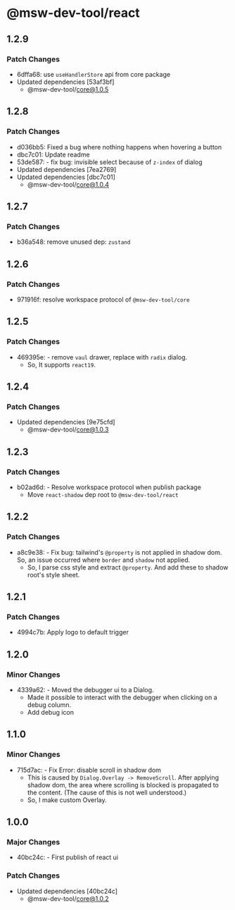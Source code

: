 # @msw-dev-tool/react

## 1.2.9

### Patch Changes

- 6dffa68: use `useHandlerStore` api from core package
- Updated dependencies [53af3bf]
  - @msw-dev-tool/core@1.0.5

## 1.2.8

### Patch Changes

- d036bb5: Fixed a bug where nothing happens when hovering a button
- dbc7c01: Update readme
- 53de587: - fix bug: invisible select because of `z-index` of dialog
- Updated dependencies [7ea2769]
- Updated dependencies [dbc7c01]
  - @msw-dev-tool/core@1.0.4

## 1.2.7

### Patch Changes

- b36a548: remove unused dep: `zustand`

## 1.2.6

### Patch Changes

- 971916f: resolve workspace protocol of `@msw-dev-tool/core`

## 1.2.5

### Patch Changes

- 469395e: - remove `vaul` drawer, replace with `radix` dialog.
  - So, It supports `react19`.

## 1.2.4

### Patch Changes

- Updated dependencies [9e75cfd]
  - @msw-dev-tool/core@1.0.3

## 1.2.3

### Patch Changes

- b02ad6d: - Resolve workspace protocol when publish package
  - Move `react-shadow` dep root to `@msw-dev-tool/react`

## 1.2.2

### Patch Changes

- a8c9e38: - Fix bug: tailwind's `@property` is not applied in shadow dom. So, an issue occurred where `border` and `shadow` not applied.
  - So, I parse css style and extract `@property`. And add these to shadow root's style sheet.

## 1.2.1

### Patch Changes

- 4994c7b: Apply logo to default trigger

## 1.2.0

### Minor Changes

- 4339a62: - Moved the debugger ui to a Dialog.
  - Made it possible to interact with the debugger when clicking on a debug column.
  - Add debug icon

## 1.1.0

### Minor Changes

- 715d7ac: - Fix Error: disable scroll in shadow dom
  - This is caused by `Dialog.Overlay -> RemoveScroll`. After applying shadow dom, the area where scrolling is blocked is propagated to the content. (The cause of this is not well understood.)
  - So, I make custom Overlay.

## 1.0.0

### Major Changes

- 40bc24c: - First publish of react ui

### Patch Changes

- Updated dependencies [40bc24c]
  - @msw-dev-tool/core@1.0.2
